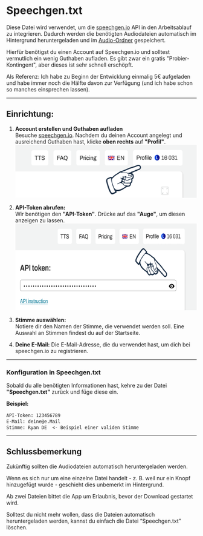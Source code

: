 # Speechgen.txt

Diese Datei wird verwendet, um die [speechgen.io](https://speechgen.io/) API in den Arbeitsablauf zu integrieren. Dadurch werden die benötigten Audiodateien automatisch im Hintergrund heruntergeladen und im [Audio-Ordner](https://github.com/c-smo/TalkTree-Edit/blob/main/TalkTree_Edit/Anleitungen/Audio/Audio.md) gespeichert.

Hierfür benötigst du einen Account auf Speechgen.io und solltest vermutlich ein wenig Guthaben aufladen. Es gibt zwar ein gratis "Probier-Kontingent", aber dieses ist sehr schnell erschöpft.

Als Referenz: Ich habe zu Beginn der Entwicklung einmalig 5€ aufgeladen und habe immer noch die Hälfte davon zur Verfügung (und ich habe schon so manches einsprechen lassen).

---

## Einrichtung:

1. **Account erstellen und Guthaben aufladen**  
   Besuche [speechgen.io](https://speechgen.io/). Nachdem du deinen Account angelegt und ausreichend Guthaben hast, klicke **oben rechts** auf **"Profil"**.  
   <img src="./preview_profile.png" alt="profil" width="534" height="140">

2. **API-Token abrufen:**  
   Wir benötigen den **"API-Token"**. Drücke auf das **"Auge"**, um diesen anzeigen zu lassen.  
   <img src="./preview_api_token.png" alt="token" width="635" height="229">

3. **Stimme auswählen:**  
   Notiere dir den Namen der Stimme, die verwendet werden soll. Eine Auswahl an Stimmen findest du auf der Startseite.

4. **Deine E-Mail:**
   Die E-Mail-Adresse, die du verwendet hast, um dich bei speechgen.io zu registrieren.

---

### Konfiguration in Speechgen.txt

Sobald du alle benötigten Informationen hast, kehre zu der Datei **"Speechgen.txt"** zurück und füge diese ein.

**Beispiel:**

```
API-Token: 123456789
E-Mail: deine@e.Mail
Stimme: Ryan DE  <- Beispiel einer validen Stimme
```

---

## Schlussbemerkung

Zukünftig sollten die Audiodateien automatisch heruntergeladen werden.

Wenn es sich nur um eine einzelne Datei handelt - z. B. weil nur ein Knopf hinzugefügt wurde - geschieht dies unbemerkt im Hintergrund.

Ab zwei Dateien bittet die App um Erlaubnis, bevor der Download gestartet wird.

Solltest du nicht mehr wollen, dass die Dateien automatisch heruntergeladen werden, kannst du einfach die Datei “Speechgen.txt” löschen.
